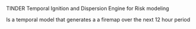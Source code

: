 TINDER
Temporal Ignition and Dispersion Engine for Risk modeling

Is a temporal model that generates a a firemap over the next 12 hour period